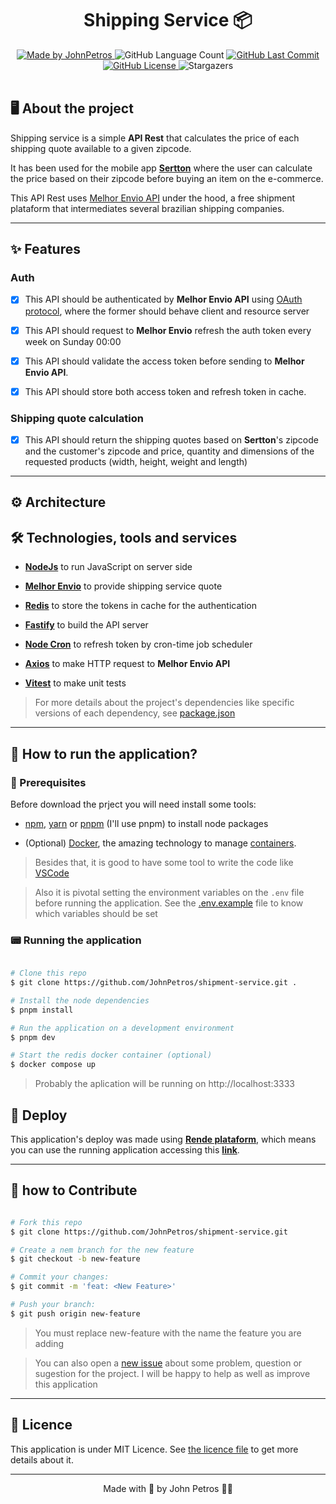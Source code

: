 <h1 align="center">
  Shipping Service 📦
</h1>

<div align="center">
   <a href="https://github.com/JohnPetros">
      <img alt="Made by JohnPetros" src="https://img.shields.io/badge/made%20by-JohnPetros-blueviolet">
   </a>
   <img alt="GitHub Language Count" src="https://img.shields.io/github/languages/count/JohnPetros/shipment-service">
   <a href="https://github.com/JohnPetros/shipment-service/commits/main">
      <img alt="GitHub Last Commit" src="https://img.shields.io/github/last-commit/JohnPetros/shipment-service">
   </a>
  </a>
   </a>
   <a href="https://github.com/JohnPetros/shipment-service/blob/main/LICENSE.md">
      <img alt="GitHub License" src="https://img.shields.io/github/license/JohnPetros/shipment-service">
   </a>
    <img alt="Stargazers" src="https://img.shields.io/github/stars/JohnPetros/shipment-service?style=social">
</div>
<br>



## 🖥️ About the project

Shipping service is a simple **API Rest** that calculates the price of each shipping quote available to a given zipcode.

It has been used for the mobile app **[Sertton](https://github.com/JohnPetros/sertton)** where the user can calculate the price based on their zipcode before buying an item on the e-commerce.

This API Rest uses [Melhor Envio API](https://docs.melhorenvio.com.br/reference/introducao-api-melhor-envio) under the hood, a free shipment plataform that intermediates several brazilian shipping companies.

---

## ✨ Features

### Auth

- [x] This API should be authenticated by **Melhor Envio API** using [OAuth protocol](https://jwt.io/), where the former should behave client and resource server
- [x] This API should request to **Melhor Envio** refresh the auth token every week on Sunday 00:00
- [x] This API should validate the access token before sending to **Melhor Envio API**.
- [x] This API should store both access token and refresh token in cache.


### Shipping quote calculation

- [x] This API should return the shipping quotes based on **Sertton**'s zipcode and the customer's zipcode and price, quantity and dimensions of the requested products (width, height, weight and length)

---

## ⚙️ Architecture

## 🛠️ Technologies, tools and services

- **[NodeJs](https://nodejs.org/en)** to run JavaScript on server side

- **[Melhor Envio](https://melhorenvio.com.br/)** to provide shipping service quote

- **[Redis](https://redis.io/)** to store the tokens in cache for the authentication

- **[Fastify](https://fastify.dev/)** to build the API server

- **[Node Cron](https://github.com/node-cron/node-cron)** to refresh token by cron-time job scheduler

- **[Axios](https://axios-http.com/ptbr/docs/intro)** to make HTTP request to **Melhor Envio API** 

- **[Vitest](https://vitest.dev/)** to make unit tests 


> For more details about the project's dependencies like specific versions of each dependency, see [package.json](https://github.com/JohnPetros/shipment-service/blob/main/package.json)
---

## 🚀 How to run the application?

### 🔧 Prerequisites

Before download the prject you will need install some tools:

- [npm](https://nodejs.org/en), [yarn](https://nodejs.org/en) or [pnpm](https://pnpm.io/pt/) (I'll use pnpm) to install node packages

- (Optional) [Docker](https://www.docker.com/), the amazing technology to manage [containers](https://www.docker.com/resources/what-container/).

> Besides that, it is good to have some tool to write the code like [VSCode](https://code.visualstudio.com/)

> Also it is pivotal setting the environment variables on the `.env` file before running the application. See the [.env.example](https://github.com/JohnPetros/shipment-service/blob/main/.env.example) file to know which variables should be set

### 📟 Running the application

```bash

# Clone this repo
$ git clone https://github.com/JohnPetros/shipment-service.git .

# Install the node dependencies
$ pnpm install

# Run the application on a development environment
$ pnpm dev

# Start the redis docker container (optional)
$ docker compose up

```

> Probably the aplication will be running on http://localhost:3333

## 🚚 Deploy

This application's deploy was made using **[Rende plataform](https://www.render.com/)**, which means you can use the running application accessing this **[link](https://shipment-service.onrender.com)**.

---

## 🤝 how to Contribute

```bash

# Fork this repo
$ git clone https://github.com/JohnPetros/shipment-service.git

# Create a nem branch for the new feature
$ git checkout -b new-feature

# Commit your changes:
$ git commit -m 'feat: <New Feature>'

# Push your branch:
$ git push origin new-feature

```

> You must replace new-feature with the name the feature you are adding

> You can also open a [new issue](https://github.com/JohnPetros/shipment-service/issues) about some problem, question or sugestion for the project. I will be happy to help as well as improve this application

---

## 📝 Licence

This application is under MIT Licence. See [the licence file](https://github.com/JohnPetros/shipment-service/blob/main/license) to get more details about it.

---

<p align="center">
  Made with 💜 by John Petros 👋🏻
</p>
